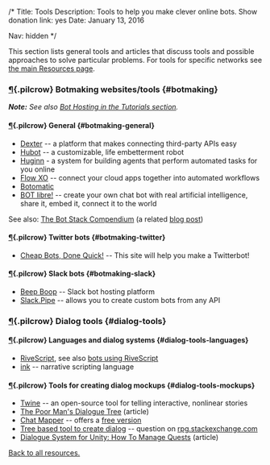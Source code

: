 /*
Title: Tools
Description: Tools to help you make clever online bots.
Show donation link: yes
Date: January 13, 2016

Nav: hidden
*/

This section lists general tools and articles that discuss tools and possible approaches to solve particular problems. For tools for specific networks see [the main Resources page](/resources/#specific-resources).

### [¶](#botmaking){.pilcrow} Botmaking websites/tools {#botmaking}

***Note:** See also [Bot Hosting in the Tutorials section](/tutorials/#bot-hosting).*

#### [¶](#botmaking-general){.pilcrow} General {#botmaking-general}

- [Dexter](https://rundexter.com/) -- a platform that makes connecting third-party APIs easy
- [Hubot](https://hubot.github.com/) -- a customizable, life embetterment robot
- [Huginn](https://github.com/cantino/huginn) - a system for building agents that perform automated tasks for you online
- [Flow XO](https://flowxo.com/) -- connect your cloud apps together into automated workflows
- [Botomatic](http://www.botomatic.co/)
- [BOT libre!](http://www.botlibre.com/) -- create your own chat bot with real artificial intelligence, share it, embed it, connect it to the world

See also: [The Bot Stack Compendium](https://airtable.com/shrozHdLLjfpqh8SR) (a related [blog post](https://medium.com/ddouble/how-to-build-your-best-bot-the-bot-stack-compendium-90a90660167a#.viovoredf))

#### [¶](#botmaking-twitter){.pilcrow} Twitter bots {#botmaking-twitter}

- [Cheap Bots, Done Quick!](http://cheapbotsdonequick.com/) -- This site will help you make a Twitterbot!

#### [¶](#botmaking-slack){.pilcrow} Slack bots {#botmaking-slack}

- [Beep Boop](https://beepboophq.com) -- Slack bot hosting platform
- [Slack.Pipe](http://slack.datastack.co/) -- allows you to create custom bots from any API

### [¶](#dialog-tools){.pilcrow} Dialog tools {#dialog-tools}

#### [¶](#dialog-tools-languages){.pilcrow} Languages and dialog systems {#dialog-tools-languages}

- [RiveScript](https://www.rivescript.com/), see also [bots using RiveScript](/tag/bot+rivescript)
- [ink](http://www.inklestudios.com/ink/) -- narrative scripting language

#### [¶](#dialog-tools-mockups){.pilcrow} Tools for creating dialog mockups {#dialog-tools-mockups}

- [Twine](http://twinery.org/) -- an open-source tool for telling interactive, nonlinear stories
- [The Poor Man's Dialogue Tree](http://etodd.io/2014/05/16/the-poor-mans-dialogue-tree/) (article)
- [Chat Mapper](http://www.chatmapper.com/features/) -- offers a [free version](http://www.chatmapper.com/pricing/)
- [Tree based tool to create dialog](http://rpg.stackexchange.com/questions/34816/tree-based-tool-to-create-dialog) -- question on [rpg.stackexchange.com](http://rpg.stackexchange.com/)
- [Dialogue System for Unity: How To Manage Quests](http://www.pixelcrushers.com/dialogue_system/manual/html/how_to_manage_quests.html#questCaseStudy) (article)

[Back to all resources.](/resources)
